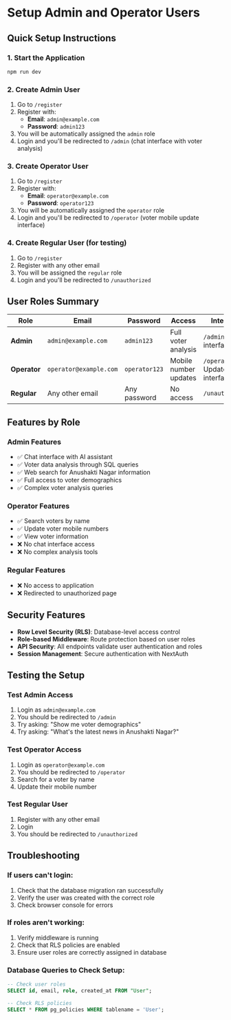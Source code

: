 # Setup Admin and Operator Users

## Quick Setup Instructions

### 1. Start the Application
```bash
npm run dev
```

### 2. Create Admin User
1. Go to `/register`
2. Register with:
   - **Email**: `admin@example.com`
   - **Password**: `admin123`
3. You will be automatically assigned the `admin` role
4. Login and you'll be redirected to `/admin` (chat interface with voter analysis)

### 3. Create Operator User
1. Go to `/register`
2. Register with:
   - **Email**: `operator@example.com`
   - **Password**: `operator123`
3. You will be automatically assigned the `operator` role
4. Login and you'll be redirected to `/operator` (voter mobile update interface)

### 4. Create Regular User (for testing)
1. Go to `/register`
2. Register with any other email
3. You will be assigned the `regular` role
4. Login and you'll be redirected to `/unauthorized`

## User Roles Summary

| Role | Email | Password | Access | Interface |
|------|-------|----------|--------|-----------|
| **Admin** | `admin@example.com` | `admin123` | Full voter analysis | `/admin` - Chat interface |
| **Operator** | `operator@example.com` | `operator123` | Mobile number updates | `/operator` - Update interface |
| **Regular** | Any other email | Any password | No access | `/unauthorized` |

## Features by Role

### Admin Features
- ✅ Chat interface with AI assistant
- ✅ Voter data analysis through SQL queries
- ✅ Web search for Anushakti Nagar information
- ✅ Full access to voter demographics
- ✅ Complex voter analysis queries

### Operator Features
- ✅ Search voters by name
- ✅ Update voter mobile numbers
- ✅ View voter information
- ❌ No chat interface access
- ❌ No complex analysis tools

### Regular Features
- ❌ No access to application
- ❌ Redirected to unauthorized page

## Security Features

- **Row Level Security (RLS)**: Database-level access control
- **Role-based Middleware**: Route protection based on user roles
- **API Security**: All endpoints validate user authentication and roles
- **Session Management**: Secure authentication with NextAuth

## Testing the Setup

### Test Admin Access
1. Login as `admin@example.com`
2. You should be redirected to `/admin`
3. Try asking: "Show me voter demographics"
4. Try asking: "What's the latest news in Anushakti Nagar?"

### Test Operator Access
1. Login as `operator@example.com`
2. You should be redirected to `/operator`
3. Search for a voter by name
4. Update their mobile number

### Test Regular User
1. Register with any other email
2. Login
3. You should be redirected to `/unauthorized`

## Troubleshooting

### If users can't login:
1. Check that the database migration ran successfully
2. Verify the user was created with the correct role
3. Check browser console for errors

### If roles aren't working:
1. Verify middleware is running
2. Check that RLS policies are enabled
3. Ensure user roles are correctly assigned in database

### Database Queries to Check Setup:
```sql
-- Check user roles
SELECT id, email, role, created_at FROM "User";

-- Check RLS policies
SELECT * FROM pg_policies WHERE tablename = 'User';
```
